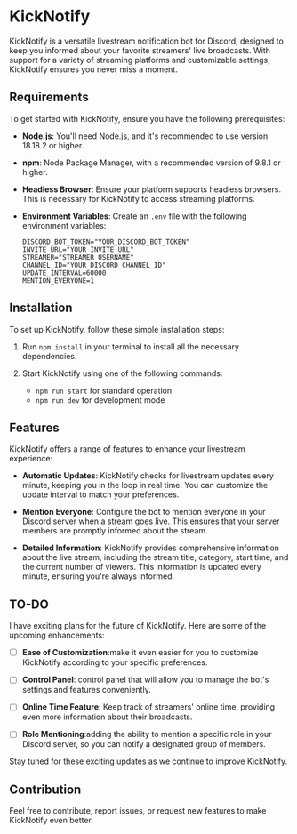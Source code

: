 # KickNotify

KickNotify is a versatile livestream notification bot for Discord, designed to keep you informed about your favorite streamers' live broadcasts. With support for a variety of streaming platforms and customizable settings, KickNotify ensures you never miss a moment.

## Requirements

To get started with KickNotify, ensure you have the following prerequisites:

- **Node.js**: You'll need Node.js, and it's recommended to use version 18.18.2 or higher.

- **npm**: Node Package Manager, with a recommended version of 9.8.1 or higher.

- **Headless Browser**: Ensure your platform supports headless browsers. This is necessary for KickNotify to access streaming platforms.

- **Environment Variables**: Create an `.env` file with the following environment variables:

  ```dotenv
  DISCORD_BOT_TOKEN="YOUR_DISCORD_BOT_TOKEN"
  INVITE_URL="YOUR_INVITE_URL"
  STREAMER="STREAMER_USERNAME"
  CHANNEL_ID="YOUR_DISCORD_CHANNEL_ID"
  UPDATE_INTERVAL=60000
  MENTION_EVERYONE=1
  ```

## Installation

To set up KickNotify, follow these simple installation steps:

1. Run `npm install` in your terminal to install all the necessary dependencies.

2. Start KickNotify using one of the following commands:
   - `npm run start` for standard operation
   - `npm run dev` for development mode

## Features

KickNotify offers a range of features to enhance your livestream experience:

- **Automatic Updates**: KickNotify checks for livestream updates every minute, keeping you in the loop in real time. You can customize the update interval to match your preferences.

- **Mention Everyone**: Configure the bot to mention everyone in your Discord server when a stream goes live. This ensures that your server members are promptly informed about the stream.

- **Detailed Information**: KickNotify provides comprehensive information about the live stream, including the stream title, category, start time, and the current number of viewers. This information is updated every minute, ensuring you're always informed.

## TO-DO

I have exciting plans for the future of KickNotify. Here are some of the upcoming enhancements:

- [ ] **Ease of Customization**:make it even easier for you to customize KickNotify according to your specific preferences.

- [ ] **Control Panel**: control panel that will allow you to manage the bot's settings and features conveniently.

- [ ] **Online Time Feature**: Keep track of streamers' online time, providing even more information about their broadcasts.

- [ ] **Role Mentioning**:adding the ability to mention a specific role in your Discord server, so you can notify a designated group of members.

Stay tuned for these exciting updates as we continue to improve KickNotify.

## Contribution

Feel free to contribute, report issues, or request new features to make KickNotify even better.
